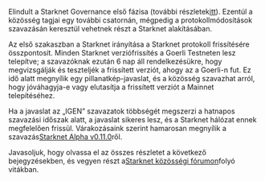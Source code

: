 Elindult a Starknet Governance első fázisa (további részletek[itt](https://www.starknet.io/en/posts/governance/starknets-governance-first-phase)). Ezentúl a közösség tagjai egy további csatornán, mégpedig a protokollmódosítások szavazásán keresztül vehetnek részt a Starknet alakításában.

Az első szakaszban a Starknet irányítása a Starknet protokoll frissítésére összpontosít. Minden Starknet verziófrissítés a Goerli Testneten lesz telepítve; a szavazóknak ezután 6 nap áll rendelkezésükre, hogy megvizsgálják és teszteljék a frissített verziót, ahogy az a Goerli-n fut. Ez idő alatt megnyílik egy pillanatkép-javaslat, és a közösség szavazhat arról, hogy jóváhagyja-e vagy elutasítja a frissített verziót a Mainnet telepítéséhez.

Ha a javaslat az „IGEN” szavazatok többségét megszerzi a hatnapos szavazási időszak alatt, a javaslat sikeres lesz, és a Starknet hálózat ennek megfelelően frissül. Várakozásaink szerint hamarosan megnyílik a szavazás[Starknet Alpha v0.11.0](https://docs.starknet.io/documentation/starknet_versions/upcoming_versions/#what_to_expect)ről.

Javasoljuk, hogy olvassa el az összes részletet a következő bejegyzésekben, és vegyen részt a[Starknet közösségi fórumon](https://community.starknet.io/)folyó vitákban.
